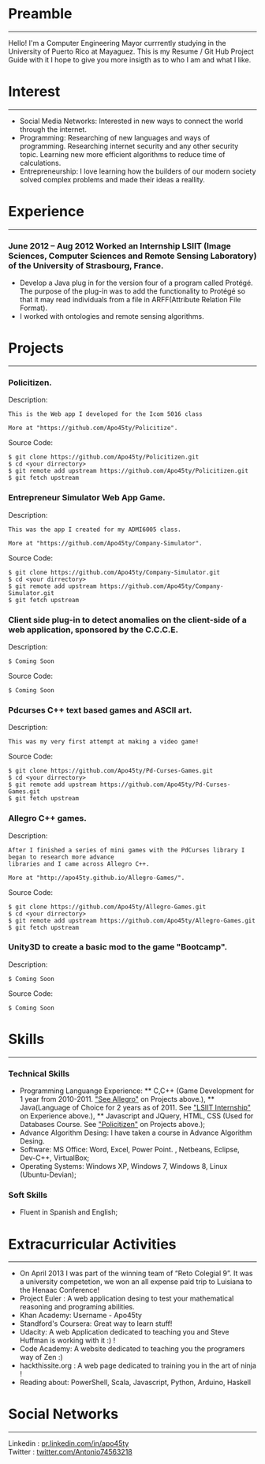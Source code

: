 # Preamble
***
Hello! I'm a Computer Engineering Mayor currrently studying in the University of Puerto Rico at Mayaguez.  This is my Resume / Git Hub Project Guide with it I hope to give you more insigth as to who I am and what I like. 


# Interest
***
* Social Media Networks: Interested in new ways to connect the world through the internet.
* Programming: Researching of new languages and ways of programming. Researching internet security and any other security topic. Learning new more efficient algorithms to reduce time of calculations.
* Entrepreneurship: I love learning how the builders of our modern society solved complex problems and made their ideas a reallity.

# Experience 
***
### <div name="LSIIT"></div>June 2012 – Aug 2012 Worked an Internship LSIIT (Image Sciences, Computer Sciences and Remote Sensing Laboratory) of the University of Strasbourg, France.
* Develop a Java plug in for the version four of a program called Protégé. The purpose of the plug-in was to add the functionality to Protégé so that it may read individuals from a file in ARFF(Attribute Relation File Format).
* I worked with ontologies and remote sensing algorithms.


# Projects
***


### <div name="Policitizen"></div>Policitizen.
  Description:
```
This is the Web app I developed for the Icom 5016 class 

More at "https://github.com/Apo45ty/Policitize".
```
  Source Code:
```
$ git clone https://github.com/Apo45ty/Policitizen.git
$ cd <your dirrectory>
$ git remote add upstream https://github.com/Apo45ty/Policitizen.git
$ git fetch upstream
```

### Entrepreneur Simulator Web App Game.
  Description:
```
This was the app I created for my ADMI6005 class.

More at "https://github.com/Apo45ty/Company-Simulator".
```
  Source Code:
```
$ git clone https://github.com/Apo45ty/Company-Simulator.git
$ cd <your dirrectory>
$ git remote add upstream https://github.com/Apo45ty/Company-Simulator.git
$ git fetch upstream
```


### Client side plug-in to detect anomalies on the client-side of a web application, sponsored by the C.C.C.E. 
  Description:
```
$ Coming Soon 
```
  Source Code:
```
$ Coming Soon 
```

### Pdcurses C++ text based games and ASCII art.
  Description:
```
This was my very first attempt at making a video game!
```
  Source Code:
```
$ git clone https://github.com/Apo45ty/Pd-Curses-Games.git
$ cd <your dirrectory>
$ git remote add upstream https://github.com/Apo45ty/Pd-Curses-Games.git
$ git fetch upstream
```


### <div name="Allegro"></div>Allegro C++ games. 
 Description:
```
After I finished a series of mini games with the PdCurses library I began to research more advance 
libraries and I came across Allegro C++. 

More at "http://apo45ty.github.io/Allegro-Games/".
```
  Source Code:
```
$ git clone https://github.com/Apo45ty/Allegro-Games.git
$ cd <your dirrectory>
$ git remote add upstream https://github.com/Apo45ty/Allegro-Games.git
$ git fetch upstream
```

###  Unity3D  to create a basic mod to the game "Bootcamp".
  Description:
```
$ Coming Soon 
```
  Source Code:
```
$ Coming Soon 
```

# Skills 
***
### Technical Skills 
* Programming Languange Experience: 
** C,C++ (Game Development for 1 year from 2010-2011. <a href='#Allegro'>"See Allegro"</a> on Projects above.), 
** Java(Language of Choice for 2 years as of 2011. See <a href='#LSIIT'>"LSIIT Internship"</a> on Experience above.), 
** Javascript and JQuery, HTML, CSS (Used for Databases Course. See <a href='#Policitizen'>"Policitizen"</a> on Projects above.);
* Advance Algorithm Desing: I have taken a course in Advance Algorithm Desing.
* Software: MS Office: Word, Excel, Power Point. , Netbeans, Eclipse, Dev-C++, VirtualBox;
* Operating Systems: Windows XP, Windows 7, Windows 8, Linux (Ubuntu-Devian);

### Soft Skills
* Fluent in Spanish and English;


# Extracurricular Activities
***
* On April 2013 I was part of the winning team of “Reto Colegial 9”. It was a university competetion, we won an all expense paid trip to Luisiana to the Henaac Conference!
* Project Euler : A web application desing to test your mathematical reasoning and programing abilities. 
* Khan Academy: Username - Apo45ty
* Standford's Coursera: Great way to learn stuff!
* Udacity: A web Application dedicated to teaching you and Steve Huffman is working with it :) !
* Code Academy: A website dedicated to teaching you the programers way of Zen :)
* hackthissite.org : A web page dedicated to training you in the art of ninja !
* Reading about: PowerShell, Scala, Javascript, Python, Arduino, Haskell

# Social Networks
*** 
Linkedin : <a href="https://pr.linkedin.com/in/apo45ty">pr.linkedin.com/in/apo45ty </a><br/>
Twitter : <a href="https://twitter.com/Antonio74563218">twitter.com/Antonio74563218</a><br/>

